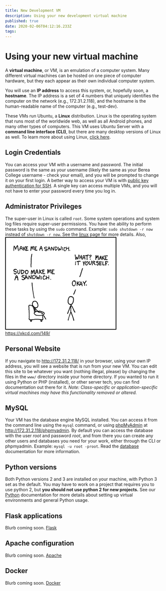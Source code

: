 ```yaml
---
title: New Development VM
description: Using your new development virtual machine
published: true
date: 2020-02-06T04:12:16.233Z
tags: 
---
```


# Using your new virtual machine

A **virtual machine**, or VM, is an emulation of a computer system. Many different virtual machines can be hosted on one piece of computer hardware, but they each appear as their own individual computer system.

You will use an **IP address** to access this system, or, hopefully soon, a **hostname**. The IP address is a set of 4 numbers that uniquely identifies the computer on the network (e.g., 172.31.2.118), and the hostname is the human-readable name of the computer (e.g., test-dev).

These VMs run Ubuntu, a **Linux** distribution. Linux is the operating system that runs most of the worldwide web, as well as all Android phones, and many other types of computers. This VM uses Ubuntu Server with a **command line interface (CLI)**, but there are many desktop versions of Linux as well. To learn more about using Linux, [click here](/linux).


## Login Credentials

You can access your VM with a username and password. The initial password is the same as your username (likely the same as your Berea College username - check your email), and you will be prompted to change it on your first login. A better way to access your VM is with [public key authentication for SSH](/ssh). A single key can access multiple VMs, and you will not have to enter your password every time you log in.

## Administrator Privileges

The super-user in Linux is called `root`. Some system operations and system log files require super-user permissions. You have the ability to perform these tasks by using the `sudo` command. Example: `sudo shutdown -r now` instead of `shutdown -r now`. See the [linux](/linux) page for more details. Also,
![sandwich.png](/sandwich.png)
https://xkcd.com/149/

## Personal Website

If you navigate to http://172.31.2.118/ in your browser, using your own IP address, you will see a website that is run from your new VM. You can edit this site to be whatever you want (nothing illegal, please) by changing the files in the `www/` directory inside your home directory. If you wanted to run it using Python or PHP (installed), or other server tech, you can find documentation out there for it.
*Note: Class-specific or application-specific virtual machines may have this functionality removed or altered.*

## MySQL

Your VM has the database engine MySQL installed. You can access it from the command line using the `mysql` command, or using [phpMyAdmin](https://www.phpmyadmin.net/docs/) at http://172.31.2.118/phpmyadmin. By default you can access the database with the user *root* and password *root*, and from there you can create any other users and databases you need for your work, either through the CLI or phpmyadmin. Example: `mysql -u root -proot`. Read the [database](/database) documentation for more information.

## Python versions

Both Python versions 2 and 3 are installed on your machine, with Python 3 set as the default. You may have to work on a project that requires you to use python 2, but **you should not use python 2 for new projects.** See our [Python](/python) documentation for more details about setting up virtual environments and general Python usage.

## Flask applications
Blurb coming soon. [Flask](/flask)

## Apache configuration
Blurb coming soon. [Apache](/apache)

## Docker
Blurb coming soon. [Docker](/docker)